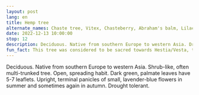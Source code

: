 ```yaml
---
layout: post
lang: en
title: Hemp tree
alternate_names: Chaste tree, Vitex, Chasteberry, Abraham's balm, Lilac Chastetree, or Monk's pepper
date: 2022-12-13 10:00:00
stop: 12
description: Deciduous. Native from southern Europe to western Asia. Drought tolerant.
fun_fact: This tree was considered to be sacred towards Hestia/Vesta, the Greek/Roman goddess of the hearth
---
```

Deciduous. Native from southern Europe to western Asia. Shrub-like, often multi-trunked tree. Open, spreading habit. Dark green, palmate leaves have 5-7 leaflets. Upright, terminal panicles of small, lavender-blue flowers in summer and sometimes again in autumn. Drought tolerant.
